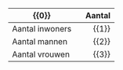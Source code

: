 | {{0}}             | &nbsp;&nbsp;&nbsp;Aantal |
|-------------------|-------------------------:|
| Aantal inwoners   | {{1}}                    | 
| Aantal mannen     | {{2}}                    |
| Aantal vrouwen    | {{3}}                    |